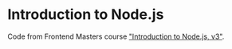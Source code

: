 # Introduction to Node.js

Code from Frontend Masters course ["Introduction to Node.js, v3"](https://frontendmasters.com/courses/node-js-v3/).
